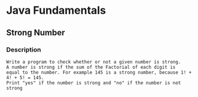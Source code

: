 # Java Fundamentals

## Strong Number

### Description
    Write a program to check whether or not a given number is strong. 
    A number is strong if the sum of the Factorial of each digit is 
    equal to the number. For example 145 is a strong number, because 1! + 4! + 5! = 145.
    Print "yes" if the number is strong and "no" if the number is not strong